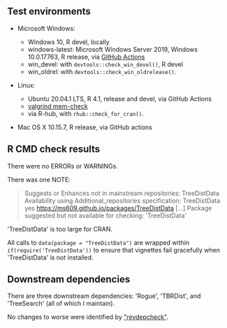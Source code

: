 ## Test environments
* Microsoft Windows:
  * Windows 10, R devel, locally
  * windows-latest: Microsoft Windows Server 2019, Windows 10.0.17763, 
    R release, via [GitHub Actions](https://github.com/ms609/TreeDist/actions)
  * win_devel: with `devtools::check_win_devel()`, R devel
  * win_oldrel: with `devtools::check_win_oldrelease()`.
  
* Linux:
  * Ubuntu 20.04.1 LTS, R 4.1, release and devel, via GitHub Actions
  * [valgrind mem-check](https://github.com/ms609/TreeDist/actions/workflows/memcheck.yml)
  * via R-hub, with `rhub::check_for_cran()`.
  
* Mac OS X 10.15.7, R release, via GitHub actions


## R CMD check results
There were no ERRORs or WARNINGs.

There was one NOTE:

> Suggests or Enhances not in mainstream repositories:
>   TreeDistData
> Availability using Additional_repositories specification:
>   TreeDistData   yes   https://ms609.github.io/packages/TreeDistData
[...]
> Package suggested but not available for checking: 'TreeDistData'

'TreeDistData' is too large for CRAN.

All calls to `data(package = "TreeDistData")` are wrapped within 
`if(require('TreeDistData'))` to ensure that vignettes fail gracefully when
'TreeDistData' is not installed.


## Downstream dependencies
There are three downstream dependencies: 'Rogue', 'TBRDist', and 'TreeSearch'
(all of which I maintain).

No changes to worse were identified by
["revdepcheck"](https://github.com/ms609/TreeDist/actions/workflows/revdepcheck.yml).

